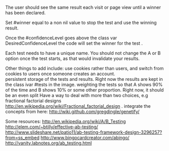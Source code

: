 The user should see the same result each visit or page view until a winner has been declared. 

Set #winner equal to a non nil value to stop the test and use the winning result.  

Once the #confidenceLevel goes above the class var DesiredConfidenceLevel the code will set the winner for the test .

Each test needs to have a unique name.  You should not change the A or B option once the test starts, as that would invalidate your results.  


Other things to add include:
		use cookies rather than users, and switch from cookies to users once someone creates an account.  
		persistent storage of the tests and results. Right now the results are kept in the class ivar #tests in the image.
		weighting the tests so that A shows 90% of the time and B shows 10% or some other proportion.  Right now, it should be an even split
		Have a way to deal with more than two choices, e.g fractional factorial designs http://en.wikipedia.org/wiki/Fractional_factorial_design .
		integrate the concepts from here: http://wiki.github.com/gregdingle/genetify/  


Some resources:
http://en.wikipedia.org/wiki/A/B_Testing
http://elem.com/~btilly/effective-ab-testing/
http://www.slideshare.net/patio11/ab-testing-framework-design-3296257?from=ss_embed
http://www.bingocardcreator.com/abingo/
http://vanity.labnotes.org/ab_testing.html